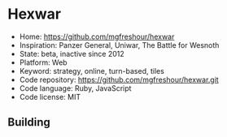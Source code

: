 # Hexwar

- Home: https://github.com/mgfreshour/hexwar
- Inspiration: Panzer General, Uniwar, The Battle for Wesnoth
- State: beta, inactive since 2012
- Platform: Web
- Keyword: strategy, online, turn-based, tiles
- Code repository: https://github.com/mgfreshour/hexwar.git
- Code language: Ruby, JavaScript
- Code license: MIT

## Building
